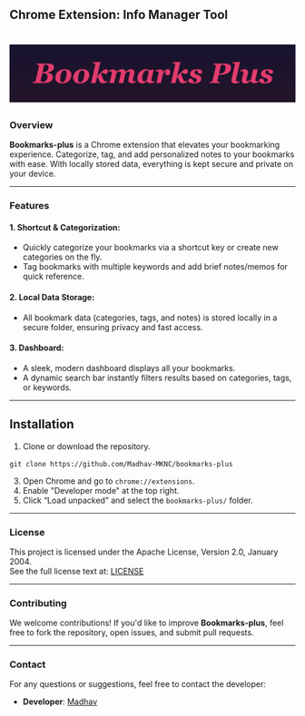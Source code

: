 ## Chrome Extension: **Info Manager Tool**
# ![Bookmarks-plus Banner](assets/banner.png)  

### Overview

**Bookmarks-plus** is a Chrome extension that elevates your bookmarking experience. Categorize, tag, and add personalized notes to your bookmarks with ease. With locally stored data, everything is kept secure and private on your device.

---

### Features

#### 1. **Shortcut & Categorization:**
- Quickly categorize your bookmarks via a shortcut key or create new categories on the fly.
- Tag bookmarks with multiple keywords and add brief notes/memos for quick reference.

#### 2. **Local Data Storage:**
- All bookmark data (categories, tags, and notes) is stored locally in a secure folder, ensuring privacy and fast access.

#### 3. **Dashboard:**
- A sleek, modern dashboard displays all your bookmarks.
- A dynamic search bar instantly filters results based on categories, tags, or keywords.

---

## Installation

1. Clone or download the repository.
```
git clone https://github.com/Madhav-MKNC/bookmarks-plus
```
3. Open Chrome and go to `chrome://extensions`.
4. Enable "Developer mode" at the top right.
5. Click “Load unpacked” and select the `bookmarks-plus/` folder.

---

### License

This project is licensed under the Apache License, Version 2.0, January 2004.  
See the full license text at: [LICENSE](LICENSE)

---

### Contributing

We welcome contributions! If you'd like to improve **Bookmarks-plus**, feel free to fork the repository, open issues, and submit pull requests.

---

### Contact

For any questions or suggestions, feel free to contact the developer:

- **Developer**: [Madhav](https://x.com/5mknc5)